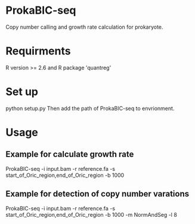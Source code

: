 # ProkaBIC-seq
Copy number calling and growth rate calculation for prokaryote.

# Requirments
R version >= 2.6
and R package 'quantreg'

# Set up
python setup.py
Then add the path of ProkaBIC-seq to envrionment.

# Usage
## Example for calculate growth rate
ProkaBIC-seq -i input.bam -r reference.fa -s start_of_Oric_region,end_of_Oric_region -b 1000

## Example for detection of copy number varations
ProkaBIC-seq -i input.bam -r reference.fa -s start_of_Oric_region,end_of_Oric_region -b 1000 -m NormAndSeg -l 8
